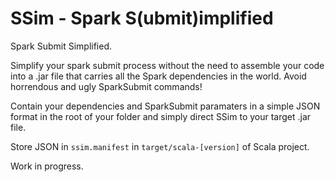 # SSim - Spark S(ubmit)implified
Spark Submit Simplified.

Simplify your spark submit process without the need to assemble your code into a .jar file that carries all the Spark dependencies in the world. Avoid horrendous and ugly SparkSubmit commands!

Contain your dependencies and SparkSubmit paramaters in a simple JSON format in the root of your folder and simply direct SSim to your target .jar file.

Store JSON in `ssim.manifest` in `target/scala-[version]` of Scala project.

Work in progress.
